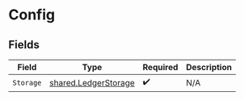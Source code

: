 # Config


## Fields

| Field                                                               | Type                                                                | Required                                                            | Description                                                         |
| ------------------------------------------------------------------- | ------------------------------------------------------------------- | ------------------------------------------------------------------- | ------------------------------------------------------------------- |
| `Storage`                                                           | [shared.LedgerStorage](../../../pkg/models/shared/ledgerstorage.md) | :heavy_check_mark:                                                  | N/A                                                                 |